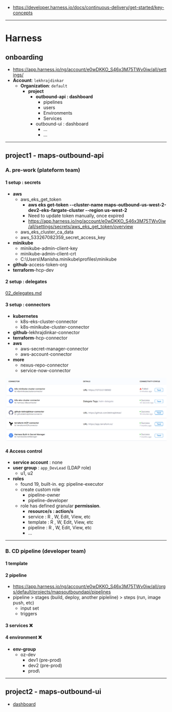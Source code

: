 - https://developer.harness.io/docs/continuous-delivery/get-started/key-concepts
---
# Harness
## onboarding
- https://app.harness.io/ng/account/e0wDKKO_S46x3M75TWv0iw/all/settings/
- **Account**: `lekhrajdinkar`  
  - **Organization**: `default`
    - **project**
      - **outbound-api : dashboard**
        - pipelines 
        - users 
        - Environments
        - Services
      - outbound-ui : dashboard
        - ...
        - ...
--- 
## project1 - maps-outbound-api
### A. pre-work (plateform team)
#### 1 setup : secrets
- **aws**
  - aws_eks_get_token
    - **aws eks get-token  --cluster-name maps-outbound-us-west-2-dev2-eks-fargate-cluster --region us-west-2**
    - Need to update token manually, once expired
    - https://app.harness.io/ng/account/e0wDKKO_S46x3M75TWv0iw/all/settings/secrets/aws_eks_get_token/overview
  - aws_eks_cluster_ca_data
  - aws_533267082359_secret_access_key
- **minikube**
  - minikube-admin-client-key
  - minikube-admin-client-crt
  - C:\Users\Manisha\.minikube\profiles\minikube
- **github**-access-token-org
- **terraform**-hcp-dev

#### 2 setup : delegates
[02_delegates.md](02_delegates.md)

#### 3 setup : connectors
- **kubernetes**
  - k8s-eks-cluster-connector
  - k8s-minikube-cluster-connector
- **github**-lekhrajdinkar-connector
- **terraform**-hcp-connector
- **aws**
  - aws-secret-manager-connector
  - aws-account-connector
- **more**
  - nexus-repo-connector 
  - service-now-connector

![img.png](img.png)

#### 4 Access control
- **service account** : none
- **user group** : `app_DevLead` (LDAP role)
  - u1, u2
- **roles**
  - found 19, built-in. eg: pipeline-executor
  - create custom role
    - pipeline-owner
    - pipeline-developer
  - role has defined granular **permission**.
    - **resource/s : action/s**
    - service  : R , W, Edit, View, etc
    - template : R , W, Edit, View, etc
    - pipeline : R , W, Edit, View, etc
    - ...

---
### B. CD pipeline (developer team)
#### 1 template
#### 2 pipeline
- https://app.harness.io/ng/account/e0wDKKO_S46x3M75TWv0iw/all/orgs/default/projects/mapsoutboundapi/pipelines
- pipeline > stages (build, deploy, another pipleline) > steps (run, image push, etc)
  - input set
  - triggers

#### 3 services :x:

#### 4 environment :x:
- **env-group**
  - oz-dev
    - dev1 (pre-prod)
    - dev2 (pre-prod)
    - prod\
    
---
## project2 - maps-outbound-ui
- [dashboard](https://app.harness.io/ng/account/e0wDKKO_S46x3M75TWv0iw/module/cd/orgs/default/projects/frontendproject/overview)
